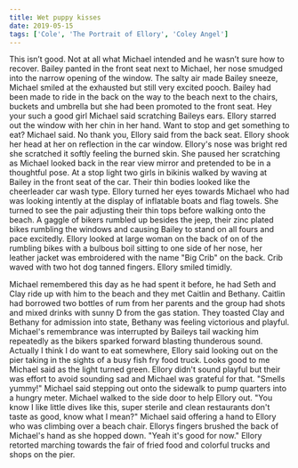 ```yaml
---
title: Wet puppy kisses
date: 2019-05-15
tags: ['Cole', 'The Portrait of Ellory', 'Coley Angel']
---
```


This isn’t good. Not at all what Michael intended and he wasn’t sure how to recover. Bailey panted in the front seat next to Michael, her nose smudged into the narrow opening of the window. The salty air made Bailey sneeze, Michael smiled at the exhausted but still very excited pooch. Bailey had been made to ride in the back on the way to the beach next to the chairs, buckets and umbrella but she had been promoted to the front seat. Hey your such a good girl Michael said scratching Baileys ears. Ellory starred out the window with her chin in her hand. Want to stop and get something to eat? Michael said. No thank you, Ellory said from the back seat. Ellory shook her head at her on reflection in the car window. Ellory's nose was bright red she scratched it softly feeling the burned skin. She paused her scratching as Michael looked back in the rear view mirror and pretended to be in a thoughtful pose. At a stop light two girls in bikinis walked by waving at Bailey in the front seat of the car. Their thin bodies looked like the cheerleader car wash type. Ellory turned her eyes towards Michael who had was looking intently at the display of inflatable boats and flag towels. She turned to see the pair adjusting their thin tops before walking onto the beach. A gaggle of bikers rumbled up besides the jeep, their zinc plated bikes rumbling the windows and causing Bailey to stand on all fours and pace excitedly. Ellory looked at large woman on the back of on of the rumbling bikes with a bulbous boil sitting to one side of her nose, her leather jacket was embroidered with the name "Big Crib" on the back. Crib waved with two hot dog tanned fingers. Ellory smiled timidly.

Michael remembered this day as he had spent it before, he had Seth and Clay ride up with him to the beach and they met Caitlin and Bethany. Caitlin had borrowed two bottles of rum from her parents and the group had shots and mixed drinks with sunny D from the gas station. They toasted Clay and Bethany for admission into state, Bethany was feeling victorious and playful. Michael's remembrance was interrupted by Baileys tail wacking him repeatedly as the bikers sparked forward blasting thunderous sound. Actually I think I do want to eat somewhere, Ellory said looking out on the pier taking in the sights of a busy fish fry food truck. Looks good to me Michael said as the light turned green. Ellory didn't sound playful but their was effort to avoid sounding sad and Michael was grateful for that. "Smells yummy!" Michael said stepping out onto the sidewalk to pump quarters into a hungry meter. Michael walked to the side door to help Ellory out. "You know I like little dives like this, super sterile and clean restaurants don't taste as good, know what I mean?" Michael said offering a hand to Ellory who was climbing over a beach chair. Ellorys fingers brushed the back of Michael's hand as she hopped down. "Yeah it's good for now." Ellory retorted marching towards the fair of fried food and colorful trucks and shops on the pier.
